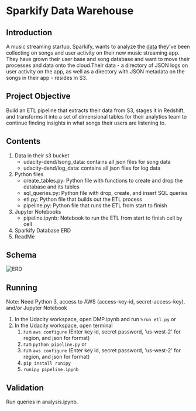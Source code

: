 # Sparkify Data Warehouse
## Introduction
A music streaming startup, Sparkify, wants to analyze the [data](http://millionsongdataset.com/) they've been collecting on songs and user activity on their new music streaming app. They have grown their user base and song database and want to move their processes and data onto the cloud.Their data - a directory of JSON logs on user activity on the app, as well as a directory with JSON metadata on the songs in their app - resides in S3.
## Project Objective
Build an ETL pipeline that extracts their data from S3, stages it in Redshift, and transforms it into a set of dimensional tables for their analytics team to continue finding insights in what songs their users are listening to.
## Contents
1. Data in their s3 bucket
    - udacity-dend/lsong_data: contains all json files for song data
    - udacity-dend/log_data: contains all json files for log data
2. Python files
    - create_tables.py: Python file with functions to create and drop the database and its tables
    - sql_queries.py: Python file with drop, create, and insert SQL queries
    - etl.py: Python file that builds out the ETL process
    - pipeline.py: Python file that runs the ETL from start to finish
3. Jupyter Notebooks
    - pipeline.ipynb: Notebook to run the ETL from start to finish cell by cell
4. Sparkify Database ERD
5. ReadMe
## Schema
![ERD](Sparkify_ERD.png)
## Running 
Note: Need Python 3, access to AWS (access-key-id, secret-access-key), and/or Jupyter Notebook
1. In the Udacity workspace, open DMP.ipynb and run ```%run etl.py``` or
2. In the Udacity workspace, open terminal
    1. run ```aws configure``` (Enter key id, secret password, 'us-west-2' for region, and json for format)
    2. run ```python pipeline.py```
    or
    1. run ```aws configure``` (Enter key id, secret password, 'us-west-2' for region, and json for format)
    2. ```pip install runipy```
    3. ```runipy pipeline.ipynb```
## Validation
Run queries in analysis.ipynb.
